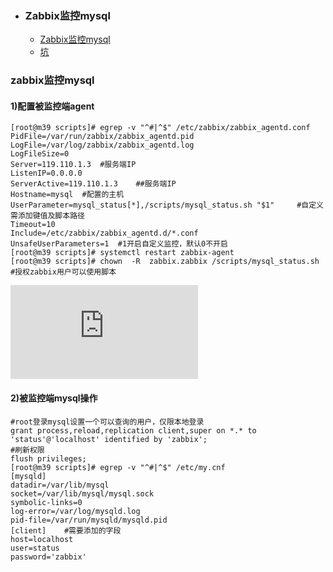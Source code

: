 + ### Zabbix监控mysql
    + [Zabbix监控mysql](#zabbix监控mysql)
    + [坑](#坑)
### zabbix监控mysql

#### 1)配置被监控端agent
```
[root@m39 scripts]# egrep -v "^#|^$" /etc/zabbix/zabbix_agentd.conf 
PidFile=/var/run/zabbix/zabbix_agentd.pid
LogFile=/var/log/zabbix/zabbix_agentd.log
LogFileSize=0
Server=119.110.1.3	#服务端IP
ListenIP=0.0.0.0
ServerActive=119.110.1.3	##服务端IP
Hostname=mysql	#配置的主机
UserParameter=mysql_status[*],/scripts/mysql_status.sh "$1"		#自定义需添加键值及脚本路径
Timeout=10
Include=/etc/zabbix/zabbix_agentd.d/*.conf
UnsafeUserParameters=1 	#1开启自定义监控，默认0不开启
[root@m39 scripts]# systemctl restart zabbix-agent
[root@m39 scripts]# chown  -R  zabbix.zabbix /scripts/mysql_status.sh	#授权zabbix用户可以使用脚本
```
![mysql_status.sh](https://github.com/Kingserch/Job-accumulation/blob/zabbix/sh/mysql_status.sh)

#### 2)被监控端mysql操作
```
#root登录mysql设置一个可以查询的用户，仅限本地登录
grant process,reload,replication client,super on *.* to 'status'@'localhost' identified by 'zabbix';
#刷新权限
flush privileges;
[root@m39 scripts]# egrep -v "^#|^$" /etc/my.cnf
[mysqld]
datadir=/var/lib/mysql
socket=/var/lib/mysql/mysql.sock
symbolic-links=0
log-error=/var/log/mysqld.log
pid-file=/var/run/mysqld/mysqld.pid
[client]	#需要添加的字段
host=localhost
user=status
password='zabbix'
```